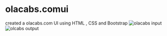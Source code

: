 # olacabs.comui
created a olacabs.com UI using HTML , CSS and Bootstrap
![olacabs input](https://user-images.githubusercontent.com/93145071/156974705-82592bd2-44f1-4d27-89c8-0825aa67fc30.png)
![olcabs output](https://user-images.githubusercontent.com/93145071/157002781-4b9c0638-1921-4757-a326-0f81a3d4412b.png)
